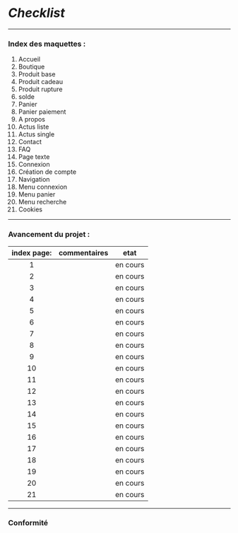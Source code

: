 # *Checklist*
**************

### Index des maquettes : 
1. Accueil
2. Boutique
3. Produit base
4. Produit cadeau
5. Produit rupture
6. solde
7. Panier
8. Panier paiement
9. A propos
10. Actus liste
11. Actus single
12. Contact
13. FAQ
14. Page texte
15. Connexion
16. Création de compte
17. Navigation
18. Menu connexion
19. Menu panier
20. Menu recherche
21. Cookies

**************
### Avancement du projet :  

| index page: | commentaires | etat      |
| :---------: | ----------:  |:---------:|
| 1           |              | en cours  |
| 2           |              | en cours  |
| 3           |              | en cours  |
| 4           |              | en cours  |
| 5           |              | en cours  |
| 6           |              | en cours  |
| 7           |              | en cours  |
| 8           |              | en cours  |
| 9           |              | en cours  |
| 10          |              | en cours  |
| 11          |              | en cours  |
| 12          |              | en cours  |
| 13          |              | en cours  |
| 14          |              | en cours  |
| 15          |              | en cours  |
| 16          |              | en cours  |
| 17          |              | en cours  |
| 18          |              | en cours  |
| 19          |              | en cours  |
| 20          |              | en cours  |
| 21          |              | en cours  |

********

### Conformité ###